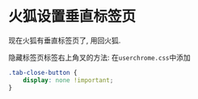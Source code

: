 # 火狐设置垂直标签页

现在火狐有垂直标签页了, 用回火狐.

隐藏标签页标签右上角叉的方法: 在`userchrome.css`中添加

```css
.tab-close-button {
    display: none !important;
}
```
